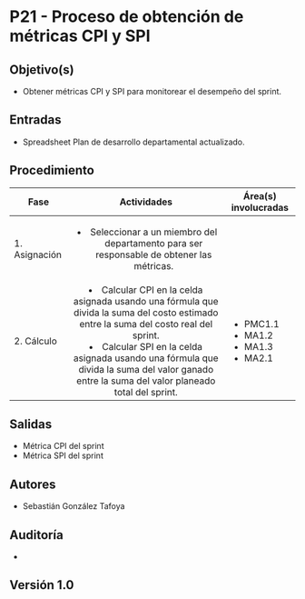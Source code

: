 # P21 - Proceso de obtención de métricas CPI y SPI

## Objetivo(s)

- Obtener métricas CPI y SPI para monitorear el desempeño del sprint.

## Entradas

- Spreadsheet Plan de desarrollo departamental actualizado.

## Procedimiento

| Fase                 |                         Actividades                          | Área(s) involucradas |
| -------------------- | :----------------------------------------------------------: | -------------------- |
| 1. Asignación       | <ul><li>Seleccionar a un miembro del departamento para ser responsable de obtener las métricas.</li></ul> |  |       |                      |
| 2. Cálculo      | <li>Calcular CPI en la celda asignada usando una fórmula que divida la suma del costo estimado entre la suma del costo real del sprint.</li><li>Calcular SPI en la celda asignada usando una fórmula que divida la suma del valor ganado entre la suma del valor planeado total del sprint.</li> | <ul><li>PMC1.1</li><li>MA1.2</li><li>MA1.3</li><li>MA2.1</li></ul> |


## Salidas
- Métrica CPI del sprint
- Métrica SPI del sprint

## Autores

- Sebastián González Tafoya

## Auditoría

-

## Versión 1.0
